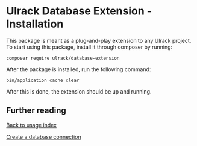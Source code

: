 # Ulrack Database Extension - Installation

This package is meant as a plug-and-play extension to any Ulrack project.
To start using this package, install it through composer by running:
```
composer require ulrack/database-extension
```

After the package is installed, run the following command:
```
bin/application cache clear
```

After this is done, the extension should be up and running.

## Further reading

[Back to usage index](index.md)

[Create a database connection](create-a-database-connection.md)
